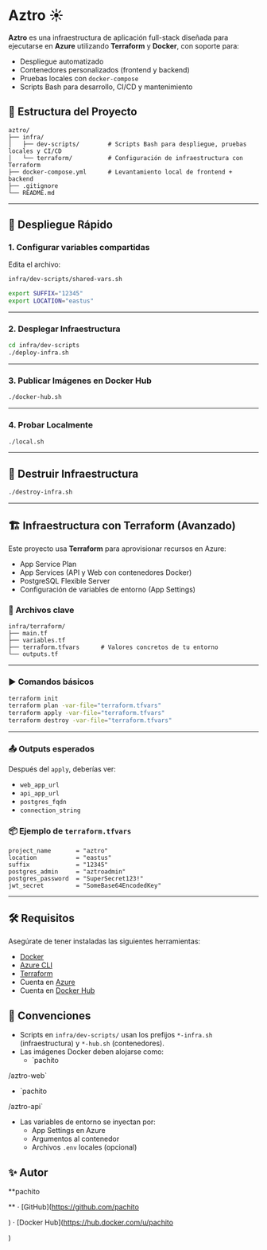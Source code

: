 # Aztro ☀️

**Aztro** es una infraestructura de aplicación full-stack diseñada para ejecutarse en **Azure** utilizando **Terraform** y **Docker**, con soporte para:

- Despliegue automatizado
- Contenedores personalizados (frontend y backend)
- Pruebas locales con `docker-compose`
- Scripts Bash para desarrollo, CI/CD y mantenimiento

## 📁 Estructura del Proyecto

```plaintext
aztro/
├── infra/
│   ├── dev-scripts/        # Scripts Bash para despliegue, pruebas locales y CI/CD
│   └── terraform/          # Configuración de infraestructura con Terraform
├── docker-compose.yml      # Levantamiento local de frontend + backend
├── .gitignore
└── README.md
```

---


## 🚀 Despliegue Rápido

### 1. Configurar variables compartidas

Edita el archivo:

```bash
infra/dev-scripts/shared-vars.sh

export SUFFIX="12345"
export LOCATION="eastus"
```

---

### 2. Desplegar Infraestructura

```bash
cd infra/dev-scripts
./deploy-infra.sh
```
---

### 3. Publicar Imágenes en Docker Hub

```bash
./docker-hub.sh
```

---

### 4. Probar Localmente

```bash
./local.sh
```

---

## 🔄 Destruir Infraestructura

```bash
./destroy-infra.sh
```

---

## 🏗️ Infraestructura con Terraform (Avanzado)

Este proyecto usa **Terraform** para aprovisionar recursos en Azure:

- App Service Plan
- App Services (API y Web con contenedores Docker)
- PostgreSQL Flexible Server
- Configuración de variables de entorno (App Settings)

### 📁 Archivos clave

```plaintext
infra/terraform/
├── main.tf
├── variables.tf
├── terraform.tfvars      # Valores concretos de tu entorno
└── outputs.tf 
```

---

### ▶️ Comandos básicos

```bash
terraform init
terraform plan -var-file="terraform.tfvars"
terraform apply -var-file="terraform.tfvars"
terraform destroy -var-file="terraform.tfvars"
```

---

### 📤 Outputs esperados

Después del `apply`, deberías ver:

- `web_app_url`
- `api_app_url`
- `postgres_fqdn`
- `connection_string`

### 📦 Ejemplo de `terraform.tfvars`

```hcl
project_name       = "aztro"
location           = "eastus"
suffix             = "12345"
postgres_admin     = "aztroadmin"
postgres_password  = "SuperSecret123!"
jwt_secret         = "SomeBase64EncodedKey"
```

---

## 🛠 Requisitos

Asegúrate de tener instaladas las siguientes herramientas:

- [Docker](https://www.docker.com/)
- [Azure CLI](https://learn.microsoft.com/en-us/cli/azure/install-azure-cli)
- [Terraform](https://developer.hashicorp.com/terraform/downloads)
- Cuenta en [Azure](https://portal.azure.com/)
- Cuenta en [Docker Hub](https://hub.docker.com/)

## 🧼 Convenciones

- Scripts en `infra/dev-scripts/` usan los prefijos `*-infra.sh` (infraestructura) y `*-hub.sh` (contenedores).
- Las imágenes Docker deben alojarse como:
  - `pachito

/aztro-web`
  - `pachito

/aztro-api`
- Las variables de entorno se inyectan por:
  - App Settings en Azure
  - Argumentos al contenedor
  - Archivos `.env` locales (opcional)

## ✨ Autor

**pachito

** · [GitHub](https://github.com/pachito

) · [Docker Hub](https://hub.docker.com/u/pachito

)
